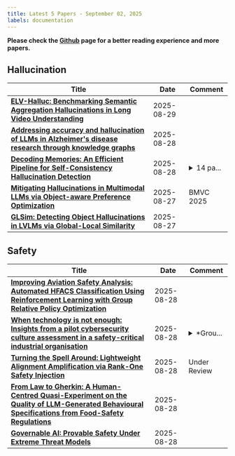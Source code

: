 ```yaml
---
title: Latest 5 Papers - September 02, 2025
labels: documentation
---
```

**Please check the [Github](https://github.com/dingyue772/DailyArxiv) page for a better reading experience and more papers.**

## Hallucination
| **Title** | **Date** | **Comment** |
| --- | --- | --- |
| **[ELV-Halluc: Benchmarking Semantic Aggregation Hallucinations in Long Video Understanding](http://arxiv.org/abs/2508.21496v1)** | 2025-08-29 |  |
| **[Addressing accuracy and hallucination of LLMs in Alzheimer's disease research through knowledge graphs](http://arxiv.org/abs/2508.21238v1)** | 2025-08-28 |  |
| **[Decoding Memories: An Efficient Pipeline for Self-Consistency Hallucination Detection](http://arxiv.org/abs/2508.21228v1)** | 2025-08-28 | <details><summary>14 pa...</summary><p>14 pages, under review</p></details> |
| **[Mitigating Hallucinations in Multimodal LLMs via Object-aware Preference Optimization](http://arxiv.org/abs/2508.20181v1)** | 2025-08-27 | BMVC 2025 |
| **[GLSim: Detecting Object Hallucinations in LVLMs via Global-Local Similarity](http://arxiv.org/abs/2508.19972v1)** | 2025-08-27 |  |

## Safety
| **Title** | **Date** | **Comment** |
| --- | --- | --- |
| **[Improving Aviation Safety Analysis: Automated HFACS Classification Using Reinforcement Learning with Group Relative Policy Optimization](http://arxiv.org/abs/2508.21201v1)** | 2025-08-28 |  |
| **[When technology is not enough: Insights from a pilot cybersecurity culture assessment in a safety-critical industrial organisation](http://arxiv.org/abs/2508.20811v1)** | 2025-08-28 | <details><summary>*Grou...</summary><p>*Group Research and Development, DNV, 1363 H{\o}vik, Norway, {\dag}Safety Risk Nordic, DNV, 1363 H{\o}vik, Norway</p></details> |
| **[Turning the Spell Around: Lightweight Alignment Amplification via Rank-One Safety Injection](http://arxiv.org/abs/2508.20766v1)** | 2025-08-28 | Under Review |
| **[From Law to Gherkin: A Human-Centred Quasi-Experiment on the Quality of LLM-Generated Behavioural Specifications from Food-Safety Regulations](http://arxiv.org/abs/2508.20744v1)** | 2025-08-28 |  |
| **[Governable AI: Provable Safety Under Extreme Threat Models](http://arxiv.org/abs/2508.20411v1)** | 2025-08-28 |  |

